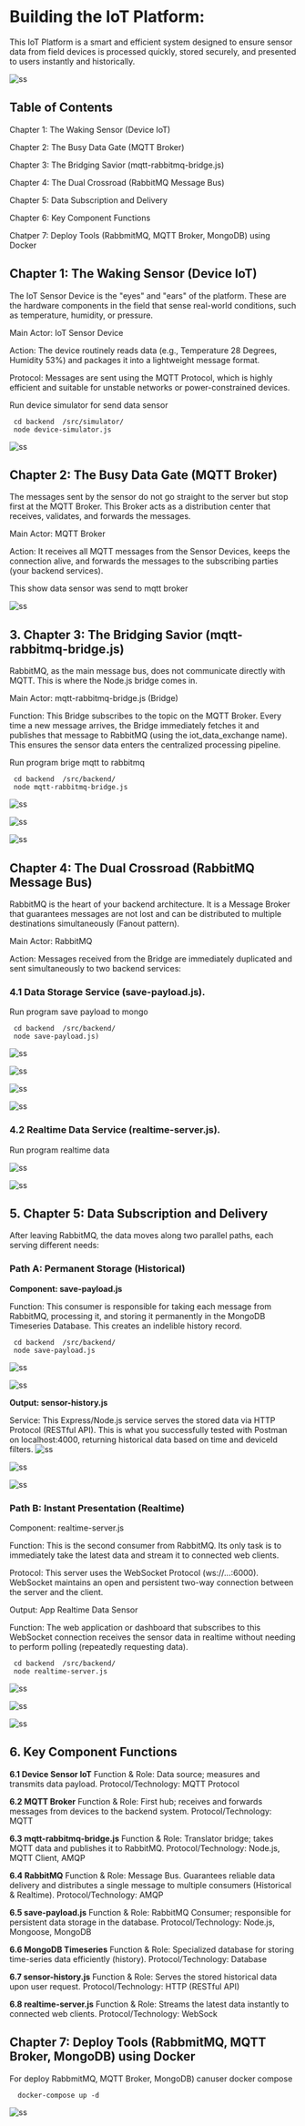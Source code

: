 # Building the IoT Platform:

This IoT Platform is a smart and efficient system designed to ensure sensor data from field devices is processed quickly, stored securely, and presented to users instantly and historically.

![ss](./design/architecture.png)

## **Table of Contents**

Chapter 1: The Waking Sensor (Device IoT)

Chapter 2: The Busy Data Gate (MQTT Broker)

Chapter 3: The Bridging Savior (mqtt-rabbitmq-bridge.js)

Chapter 4: The Dual Crossroad (RabbitMQ Message Bus)

Chapter 5: Data Subscription and Delivery

Chapter 6: Key Component Functions

Chatper 7: Deploy Tools (RabbmitMQ, MQTT Broker, MongoDB) using Docker


## **Chapter 1: The Waking Sensor (Device IoT)**

The IoT Sensor Device is the "eyes" and "ears" of the platform. These are the hardware components in the field that sense real-world conditions, such as temperature, humidity, or pressure.

Main Actor: IoT Sensor Device

Action: The device routinely reads data (e.g., Temperature 28 Degrees, Humidity 53%) and packages it into a lightweight message format.

Protocol: Messages are sent using the MQTT Protocol, which is highly efficient and suitable for unstable networks or power-constrained devices.

Run device simulator for send data sensor
```
 cd backend  /src/simulator/
 node device-simulator.js
``` 
![ss](./ss/sample-client-send-data-ke-mqtt-1.png)


## **Chapter 2: The Busy Data Gate (MQTT Broker)**

The messages sent by the sensor do not go straight to the server but stop first at the MQTT Broker. This Broker acts as a distribution center that receives, validates, and forwards the messages.

Main Actor: MQTT Broker

Action: It receives all MQTT messages from the Sensor Devices, keeps the connection alive, and forwards the messages to the subscribing parties (your backend services).

This show data sensor was send to mqtt broker 

![ss](./ss/sample-client-send-data-ke-mqtt-2.png)

## **3. Chapter 3: The Bridging Savior (mqtt-rabbitmq-bridge.js)**

RabbitMQ, as the main message bus, does not communicate directly with MQTT. This is where the Node.js bridge comes in.

Main Actor: mqtt-rabbitmq-bridge.js (Bridge)

Function: This Bridge subscribes to the topic on the MQTT Broker. Every time a new message arrives, the Bridge immediately fetches it and publishes that message to RabbitMQ (using the iot_data_exchange name). This ensures the sensor data enters the centralized processing pipeline.

Run program brige mqtt to rabbitmq
```
 cd backend  /src/backend/
 node mqtt-rabbitmq-bridge.js
``` 
![ss](./ss/sample-bridge-mqtt-to-rabbitmq.png)

![ss](./ss/sample-bridge-mqtt-to-rabbitmq-2.png)

![ss](./ss/rabbit-mq-1.png)

## **Chapter 4: The Dual Crossroad (RabbitMQ Message Bus)**

RabbitMQ is the heart of your backend architecture. It is a Message Broker that guarantees messages are not lost and can be distributed to multiple destinations simultaneously (Fanout pattern).

Main Actor: RabbitMQ

Action: Messages received from the Bridge are immediately duplicated and sent simultaneously to two backend services:

### 4.1 Data Storage Service (save-payload.js).

Run program save payload to mongo
```
 cd backend  /src/backend/
 node save-payload.js)
```
![ss](./ss/save-payload-ke-mongodb.png)


![ss](./ss/rabbit-mq-2.png)


![ss](./ss/rabbit-mq-3.png)


![ss](./ss/rabbit-mq-4.png)


### 4.2 Realtime Data Service (realtime-server.js).

Run program realtime data

![ss](./ss/realtime-1.png)


![ss](./ss/realtime-2.png)


## **5. Chapter 5: Data Subscription and Delivery**

After leaving RabbitMQ, the data moves along two parallel paths, each serving different needs:

### Path A: Permanent Storage (Historical)

**Component: save-payload.js**

Function: This consumer is responsible for taking each message from RabbitMQ, processing it, and storing it permanently in the MongoDB Timeseries Database. This creates an indelible history record.

```
 cd backend  /src/backend/
 node save-payload.js
```

![ss](./ss/save-payload-ke-mongodb.png)

![ss](./ss/mongodb.png)

**Output: sensor-history.js**

Service: This Express/Node.js service serves the stored data via HTTP Protocol (RESTful API). This is what you successfully tested with Postman on localhost:4000, returning historical data based on time and deviceId filters.
![ss](./ss/mongodb.png)

![ss](./ss/mongodb-data-history-1.png)

![ss](./ss/mongodb-data-history-2.png)


### Path B: Instant Presentation (Realtime)

Component: realtime-server.js

Function: This is the second consumer from RabbitMQ. Its only task is to immediately take the latest data and stream it to connected web clients.

Protocol: This server uses the WebSocket Protocol (ws://...:6000). WebSocket maintains an open and persistent two-way connection between the server and the client.

Output: App Realtime Data Sensor

Function: The web application or dashboard that subscribes to this WebSocket connection receives the sensor data in realtime without needing to perform polling (repeatedly requesting data).

```
 cd backend  /src/backend/
 node realtime-server.js
```

![ss](./ss/realtime-1.png)


![ss](./ss/realtime-2.png)


![ss](./ss/realtime-3.png)

## **6.  Key Component Functions**

**6.1 Device Sensor IoT**
Function & Role: Data source; measures and transmits data payload.
Protocol/Technology: MQTT Protocol

**6.2 MQTT Broker**
Function & Role: First hub; receives and forwards messages from devices to the backend system.
Protocol/Technology: MQTT

**6.3 mqtt-rabbitmq-bridge.js**
Function & Role: Translator bridge; takes MQTT data and publishes it to RabbitMQ.
Protocol/Technology: Node.js, MQTT Client, AMQP

**6.4 RabbitMQ**
Function & Role: Message Bus. Guarantees reliable data delivery and distributes a single message to multiple consumers (Historical & Realtime).
Protocol/Technology: AMQP

**6.5 save-payload.js**
Function & Role: RabbitMQ Consumer; responsible for persistent data storage in the database.
Protocol/Technology: Node.js, Mongoose, MongoDB

**6.6 MongoDB Timeseries**
Function & Role: Specialized database for storing time-series data efficiently (history).
Protocol/Technology: Database

**6.7 sensor-history.js**
Function & Role: Serves the stored historical data upon user request.
Protocol/Technology: HTTP (RESTful API)

**6.8 realtime-server.js**
Function & Role: Streams the latest data instantly to connected web clients.
Protocol/Technology: WebSock


## **Chapter 7: Deploy Tools (RabbmitMQ, MQTT Broker, MongoDB) using Docker**    

For deploy RabbmitMQ, MQTT Broker, MongoDB) canuser docker compose 

```
  docker-compose up -d
```

![ss](./ss/docker.png)

  
